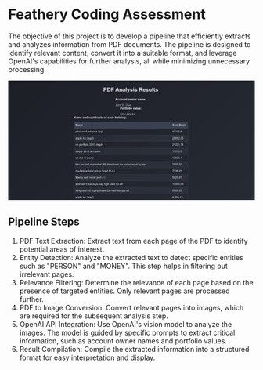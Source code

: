 # Feathery Coding Assessment


The objective of this project is to develop a pipeline that efficiently extracts and analyzes information from PDF documents. The pipeline is designed to identify relevant content, convert it into a suitable format, and leverage OpenAI's capabilities for further analysis, all while minimizing unnecessary processing.

![Document Extraction Screenshot](document_extraction_screenshot.jpg)

## Pipeline Steps

1. PDF Text Extraction:
Extract text from each page of the PDF to identify potential areas of interest.
2. Entity Detection:
Analyze the extracted text to detect specific entities such as "PERSON" and "MONEY". This step helps in filtering out irrelevant pages.
3. Relevance Filtering:
Determine the relevance of each page based on the presence of targeted entities. Only relevant pages are processed further.
4. PDF to Image Conversion:
Convert relevant pages into images, which are required for the subsequent analysis step.
5. OpenAI API Integration:
Use OpenAI's vision model to analyze the images. The model is guided by specific prompts to extract critical information, such as account owner names and portfolio values.
6. Result Compilation:
Compile the extracted information into a structured format for easy interpretation and display.
